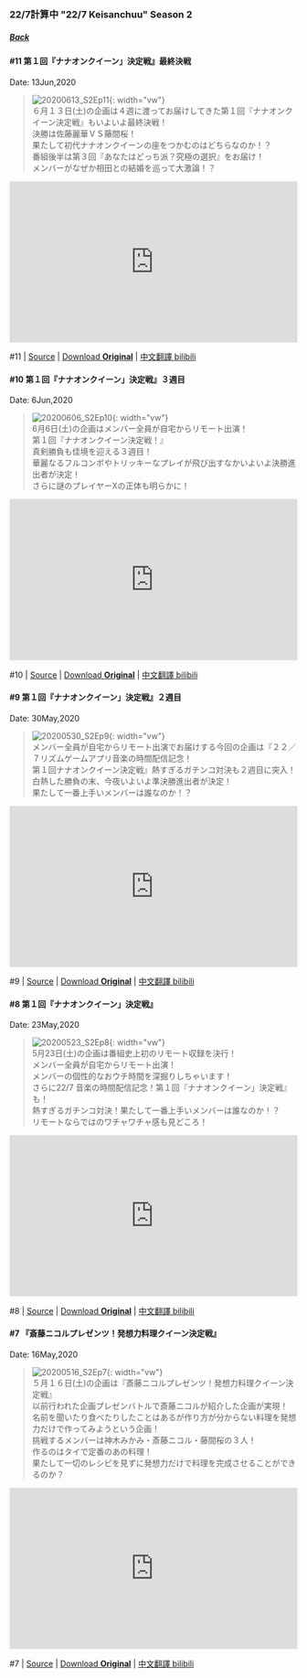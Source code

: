 ### 22/7計算中 "22/7 Keisanchuu" Season 2
##### [Back](227Keisanchuu_List.md)

#### #11 第１回『ナナオンクイーン」決定戦』最終決戦
Date: 13Jun,2020
>![20200613_S2Ep11](../../../Img/227Keisanchuu/20200613_S2Ep11.jpg){: width="vw"}  
６月１３日(土)の企画は４週に渡ってお届けしてきた第１回『ナナオンクイーン決定戦』もいよいよ最終決戦！  
決勝は佐藤麗華ＶＳ藤間桜！  
果たして初代ナナオンクイーンの座をつかむのはどちらなのか！？  
番組後半は第３回『あなたはどっち派？究極の選択』をお届け！  
メンバーがなぜか相田との結婚を巡って大激論！？  

<div style="left: 0; width: 100%; height: 0; position: relative; padding-bottom: 56.0417%;"><iframe src="https://www.dailymotion.com/embed/video/x7ugn9d?queue-enable=false" style="border: 0; top: 0; left: 0; width: 100%; height: 100%; position: absolute;" allowfullscreen scrolling="no" allow="encrypted-media"></iframe></div>

#11 | [Source](https://www.facebook.com/nanabunnoID/photos/a.596906514009115/1172379663128461/) | [Download **Original**](https://drive.google.com/file/d/14LgfZv2LD_qR48OSYXQMOqFDYb2Jf04a/) | [中文翻譯 bilibili](https://www.bilibili.com/video/BV19A411v7Jq)

#### #10 第１回『ナナオンクイーン」決定戦』３週目
Date: 6Jun,2020
>![20200606_S2Ep10](../../../Img/227Keisanchuu/20200606_S2Ep10.PNG){: width="vw"}  
6月6日(土)の企画はメンバー全員が自宅からリモート出演！  
第１回『ナナオンクイーン決定戦！』  
真剣勝負も佳境を迎える３週目！  
華麗なるフルコンボやトリッキーなプレイが飛び出すなかいよいよ決勝進出者が決定！  
さらに謎のプレイヤーXの正体も明らかに！  

<div style="left: 0; width: 100%; height: 0; position: relative; padding-bottom: 56.0417%;"><iframe src="https://www.dailymotion.com/embed/video/x7ucqqe?queue-enable=false" style="border: 0; top: 0; left: 0; width: 100%; height: 100%; position: absolute;" allowfullscreen scrolling="no" allow="encrypted-media"></iframe></div>

#10 | [Source](https://www.facebook.com/nanabunnoID/photos/a.596906514009115/1166720907027670/) | [Download **Original**](https://drive.google.com/file/d/1p8y7WqpSU-QKxqYk0aPS9IR2n7ghfuFm/) | [中文翻譯 bilibili](https://www.bilibili.com/video/BV1VA411B7aD)

#### #9 第１回『ナナオンクイーン」決定戦』２週目
Date: 30May,2020
>![20200530_S2Ep9](../../../Img/227Keisanchuu/20200530_S2Ep9.jpg){: width="vw"}  
メンバー全員が自宅からリモート出演でお届けする今回の企画は『２２／７リズムゲームアプリ音楽の時間配信記念！  
第１回ナナオンクイーン決定戦』熱すぎるガチンコ対決も２週目に突入！  
白熱した勝負の末、今夜いよいよ準決勝進出者が決定！  
果たして一番上手いメンバーは誰なのか！？   

<div style="left: 0; width: 100%; height: 0; position: relative; padding-bottom: 56.0417%;"><iframe src="https://www.dailymotion.com/embed/video/x7u8eve?queue-enable=false" style="border: 0; top: 0; left: 0; width: 100%; height: 100%; position: absolute;" allowfullscreen scrolling="no" allow="encrypted-media"></iframe></div>

#9 | [Source](https://www.facebook.com/nanabunnoID/photos/a.596906514009115/1160957800937314/) | [Download **Original**](https://drive.google.com/file/d/1NLayegvgXjXa3dVSEtgXolHQ2Elnj5HO) | [中文翻譯 bilibili](https://www.bilibili.com/video/BV1Lz4y197im)

#### #8 第１回『ナナオンクイーン」決定戦』
Date: 23May,2020
>![20200523_S2Ep8](../../../Img/227Keisanchuu/20200523_S2Ep8.PNG){: width="vw"}  
5月23日(土)の企画は番組史上初のリモート収録を決行！  
メンバー全員が自宅からリモート出演！  
メンバーの個性的なおウチ時間を深掘りしちゃいます！  
さらに22/7 音楽の時間配信記念！第１回『ナナオンクイーン」決定戦』も！  
熱すぎるガチンコ対決！果たして一番上手いメンバーは誰なのか！？  
リモートならではのワチャワチャ感も見どころ！  

<div style="left: 0; width: 100%; height: 0; position: relative; padding-bottom: 56.0417%;"><iframe src="https://www.dailymotion.com/embed/video/x7u3ig1?queue-enable=false" style="border: 0; top: 0; left: 0; width: 100%; height: 100%; position: absolute;" allowfullscreen scrolling="no" allow="encrypted-media"></iframe></div>

#8 | [Source](https://www.facebook.com/nanabunnoID/photos/a.596906514009115/1155583961474698/) | [Download **Original**](https://drive.google.com/file/d/1Wjsv3mraZ3YAhXSW1tb7-aiBRKl3ktSZ/view?fbclid=IwAR3GAOx_jI5ZqYVcuor40arelu1jWBKPyu72WvZv_ylpG0ytLw75zl-JCqk) | [中文翻譯 bilibili](https://www.bilibili.com/video/BV1UQ4y1A7kx)

#### #7 『斎藤ニコルプレゼンツ！発想力料理クイーン決定戦』
Date: 16May,2020
>![20200516_S2Ep7](../../../Img/227Keisanchuu/20200516_S2Ep7.JPG){: width="vw"}  
５月１６日(土)の企画は『斎藤ニコルプレゼンツ！発想力料理クイーン決定戦』  
以前行われた企画プレゼンバトルで斎藤ニコルが紹介した企画が実現！  
名前を聞いたり食べたりしたことはあるが作り方が分からない料理を発想力だけで作ってみようという企画！  
挑戦するメンバーは神木みかみ・斎藤ニコル・藤間桜の３人！  
作るのはタイで定番のあの料理！  
果たして一切のレシピを見ずに発想力だけで料理を完成させることができるのか？  

<div style="left: 0; width: 100%; height: 0; position: relative; padding-bottom: 56.0417%;"><iframe src="https://www.dailymotion.com/embed/video/x7tzkj1?queue-enable=false" style="border: 0; top: 0; left: 0; width: 100%; height: 100%; position: absolute;" allowfullscreen scrolling="no" allow="encrypted-media"></iframe></div>

#7 | [Source](https://www.facebook.com/nanabunnoID/photos/a.596906514009115/1149963888703372) | [Download **Original**](https://drive.google.com/file/d/1ieOBkhaUiKTsaY8kFCd5hxP1fJ5rCagY/view?fbclid=IwAR2dOTdJFt7mGmvYl2z81IUWfsCPosUCwXtrVhsvKpoHcH7z5hqBMiYC-mY) | [中文翻譯 bilibili](https://www.bilibili.com/video/BV1vk4y167L6)
